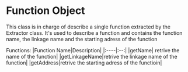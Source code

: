# Function Object

This class is in charge of describe a single function extracted by the Extractor class.
It's used to describe a function and contains the function name, the linkage name and the starting adress of the function

Functions:
|Function Name|Description|
|:----|:--:|
|getName| retrive the name of the function|
|getLinkageName|retrive the linkage name of the function|
|getAddress|retrive the starting adress of the functioin|